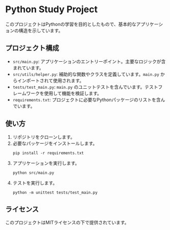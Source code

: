 # Python Study Project

このプロジェクトはPythonの学習を目的としたもので、基本的なアプリケーションの構造を示しています。

## プロジェクト構成

- `src/main.py`: アプリケーションのエントリーポイント。主要なロジックが含まれています。
- `src/utils/helper.py`: 補助的な関数やクラスを定義しています。`main.py` からインポートされて使用されます。
- `tests/test_main.py`: `main.py` のユニットテストを含んでいます。テストフレームワークを使用して機能を検証します。
- `requirements.txt`: プロジェクトに必要なPythonパッケージのリストを含んでいます。

## 使い方

1. リポジトリをクローンします。
2. 必要なパッケージをインストールします。
   ```
   pip install -r requirements.txt
   ```
3. アプリケーションを実行します。
   ```
   python src/main.py
   ```
4. テストを実行します。
   ```
   python -m unittest tests/test_main.py
   ```

## ライセンス

このプロジェクトはMITライセンスの下で提供されています。